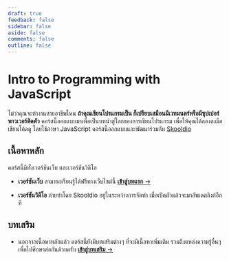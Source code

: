 ```yaml
---
draft: true
feedback: false
sidebar: false
aside: false
comments: false
outline: false
---
```


<script setup>
  import FeedbackForm from '../.vitepress/theme/FeedbackForm.vue'
</script>

# Intro to Programming with JavaScript

ไม่ว่าคุณจะทำงานสายอาชีพไหน **ถ้าคุณเขียนโปรแกรมเป็น ก็เปรียบเสมือนมีเวทมนตร์หรือมีซุปเปอร์พาวเวอร์ติดตัว**
คอร์สนี้ออกแบบมาเพื่อเป็นบทนำสู่โลกของการเขียนโปรแกรม
เพื่อให้คุณได้ลองลงมือเขียนโค้ดดู โดยใช้ภาษา JavaScript
คอร์สนี้ออกแบบและพัฒนาร่วมกับ [Skooldio](https://www.skooldio.com/)

## เนื้อหาหลัก

คอร์สนี้มีทั้งเวอร์ชันเว็บ และเวอร์ชันวิดีโอ

- **เวอร์ชันเว็บ** สามารถเรียนรู้ได้ฟรีทางเว็บไซต์นี้
  [**เข้าสู่บทแรก** &rarr;](./welcome.md)

- **เวอร์ชันวิดีโอ** ถ่ายทำโดย Skooldio อยู่ในระหว่างการจัดทำ
  เมื่อเปิดตัวแล้วจะมาอัพเดตลิงก์อีกที

## บทเสริม

- นอกจากเนื้อหาหลักแล้ว คอร์สนี้ยังมีบทเสริมต่างๆ ที่จะมีเนื้อหาเพิ่มเติม
  รวมถึงแหล่งความรู้อื่นๆ เพื่อไปศึกษาต่อกันด้วยครับ
  [**เข้าสู่บทเสริม** &rarr;](./extras/)
